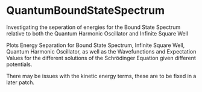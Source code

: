 # QuantumBoundStateSpectrum
Investigating the seperation of energies for the Bound State Spectrum relative to both the Quantum Harmonic Oscillator and Infinite Square Well

Plots Energy Separation for Bound State Spectrum, Infinite Square Well, Quantum Harmonic Oscillator, as well as the Wavefunctions and Expectation Values for the different solutions of the Schrödinger Equation given different potentials.

There may be issues with the kinetic energy terms, these are to be fixed in a later patch.
